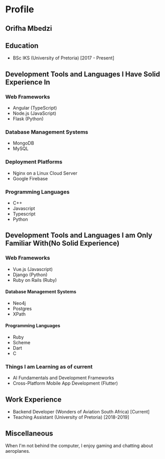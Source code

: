 # Profile
## Orifha Mbedzi

## Education
* BSc IKS (University of Pretoria) [2017 - Present]

## Development Tools and Languages I Have Solid Experience In
### Web Frameworks 
* Angular (TypeScript)
* Node.js (JavaScript)
* Flask (Python)
### Database Management Systems
* MongoDB
* MySQL
### Deployment Platforms
* Nginx on a Linux Cloud Server 
* Google Firebase
### Programming Languages
* C++
* Javascript
* Typescript
* Python

## Development Tools and Languages I am Only Familiar With(No Solid Experience)
### Web Frameworks
* Vue.js (Javascript)
* Django (Python)
* Ruby on Rails (Ruby)
#### Database Management Systems
* Neo4j
* Postgres
* XPath
#### Programming Languages
* Ruby
* Scheme
* Dart
* C

### Things I am Learning as of current
* AI Fundamentals and Development Frameworks 
* Cross-Platform Mobile App Development (Flutter)

## Work Experience
* Backend Developer  (Wonders of Aviation South Africa) [Current]
* Teaching Assistant (University of Pretoria) [2018-2019]

## Miscellaneous
When I'm not behind the computer, I enjoy gaming and chatting about aeroplanes.
